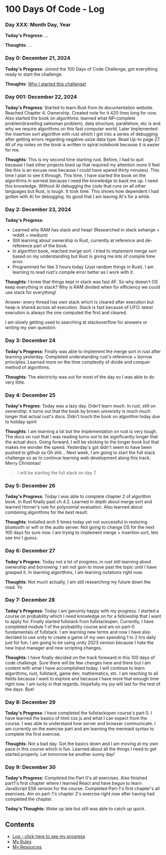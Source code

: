 # 100 Days Of Code - Log

### Day XXX: Month Day, Year
**Today's Progress**: ...

**Thoughts**: ...

### Day 0: December 21, 2024
**Today's Progress**: Joined the 100 Days of Code Challenge, got everything ready to start the challenge.

**Thoughts**: [Why I started this challenge!](https://www.linkedin.com/posts/birajtiwari_biraj-tiwari-birajtwr-on-x-activity-7276226926287990785-oVTN?utm_source=share&utm_medium=member_desktop)

### Day 001: December 22, 2024
**Today's Progress**: Started to learn Rust from its documentation website. Reached Chapter 4: Ownership. Created note for it 420 lines long for now.
Also started the book on algorithms: learned what NP-complete problem(travelling salesman problem), data structure, parallelism, etc is and why we require algorithms on this fast computer world. Later Implemented the insertion sort algorithm with rust which I got into a series of debugging after getting errors regarding negative usize data type. Read Up-to page 27. All of my notes on the book is written in spiral notebook because it is easier for me.

**Thoughts**: This is my second time starting rust. Before, I had to quit because I had other projects lined up that required my attention more (I feel like this is an excuse now because I could have spared thirty minutes). This time I plan to see it through. 
This time, I have started the book on the algorithms in earnest because I need the knowledge to back me up. I need this knowledge.
Without AI debugging the code that runs on all other languages but Rust, is tough. It took time. This shows how dependent I had gotten with AI for debugging. Its good that I am leaving AI's for a while.

### Day 2: December 23, 2024
**Today's Progress**: 
- Learned why RAM has stack and heap! (Researched in stack exhange + reddit + medium)
- Still learning about ownership in Rust, currently at reference and de-reference part of the book. 
- In algorithm book, reached merge sort. I tried to implement merge sort based on my understanding but Rust is giving me lots of compile time error. 
- Programmed for like 3 hours today (Just random things in Rust). I am learning to read rust's compile error better as I work with it.

**Thoughts**: I knew that things kept in stack was fast AF. So why doesn't OS keep everything in stack? Why is RAM divided when for efficiency we could use stack for everything!

Answer: every thread has own stack which is cleared after execution but heap is shared across all execution.  Stack is fast because of LIFO: latest execution is always the one computed the first and cleared.

I am slowly getting used to searching at stackoverflow for answers or writing my own question.

### Day 3: December 24
**Today's Progress**: Finally was able to implement the merge sort in rust after learning yesterday. Completed understanding rust's reference + borrow principles. Learned more on the time complexity of divide and conquer method of algorithms.

**Thoughts**: The electricity was out for most of the day so I was able to do very little.

### Day 4: December 25
**Today's Progres**: Today was a lazy day. Didn't learn much. In rust, still on ownership: it turns out that the book by brown university is much much longer that actual rust's docs.
Didn't touch the book on algorithm today due to holiday spirit 

**Thoughts**: I am learning a lot but the implementation on rust is very tough. The docs on rust that I was reading turns out to be significantly longer that the actual docs. Going forward, I will be sticking to the longer book but that makes me wonder the speed. 
Yesterday's got didn't seem to have been pushed to github so Oh shit...
Next week, I am going to start the full stack challenge so as to continue learning web development along this track.
Merry Christmas!

> I will be starting the full stack on day 7.

### Day 5: December 26
**Today's Progress**: Today I was able to complete chapter 2 of algorithm book. In Rust finally past ch 4.2. Learned in depth about merge sort and learned Horner's rule for polynomial evaluation. Also learned about combining algorithms for the best result.

**Thoughts**: Installed arch 5 times today yet not successful in restoring bluetooth or wifi or the audio server. Not going to change OS for the next 100 days for sure now. I am trying to implement merge + insertion sort, lets see tmr I guess.

### Day 6: December 27
**Today's Progres**: Today not a lot of progress, in rust still learning about ownership and borrowing. I am not goin to move past the topic until I have grasped it.
In learning algorithms, I am learning notations right now.

**Thoughts**: Not much actually, I am still researching my future down the road. Yo

### Day 7: December 28
**Today's Progress**: Today I am genuinly happy with my progress. I started a course on probability which I need knowledge on for a fellowship that I want to apply for. Finally started fullstack from fullstackopen. Currently, I have completed module 1 of the probability course and am on part-0 fundamentals of fullstack. I am learning new terms and now I have also decided to use unity to create a game of my own spending 1 to 2 hrs daily just for fun. I am going to be using unity 2023 version because I hate the new Input manager and new scripting changes.

**Thoughts**: I have finally decided on the track foreward in this 100 days of code challenge. Sure there will be few changes here and there but I am content with what I have accomplished today. I will continue to learn algorithms, rust, fullstack, game dev, mathematics, etc. I am reaching to all fields because I want to explore and because I have more that enough time right now. I am lucky in that regards. Hopefully my joy will last for the rest of the days. Bye!

### Day 8: December 29
**Today's Progress**: I have completed the fullstackopen course's part 0. I have learned the basics of html css js and what I can expect from the course. I was able to understand how server and browser communicate. I am currently on the exercise part and am learning the mermaid syntax to complete the first exercise. 

**Thoughts**: Not a bad day. Got the basics down and I am moving at my own pace in this course which is fun. Learned about all the things I need to get started properly. Let tomorrow be another sunny day!

### Day 9: December 30
**Today's Progress**: Completed the Part 0's all exercises. Also finished part1's first chapter where I learned React and have begun to learn JavaScript ES6 version for the course. Completed Part-1's first chapter's all exercises. Am on part-1's chapter 2's exercise right now after having had completed the chapter. 

**Today's Thoughts**: Woke up late but still was able to catch up quick.

## Contents
- [Log - click here to see my progress](Log.md)
- [My Rules](Rules.md)
- [My Resources](Resources.md)
